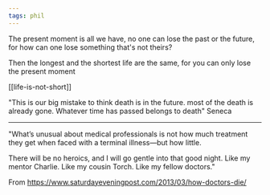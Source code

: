 ```yaml
---
tags: phil
---
```



The present moment is all we have, no one can lose the past or the future, for how can one lose something that's not theirs? 

Then the longest and the shortest life are the same, for you can only lose the present moment 

[[life-is-not-short]] 

"This is our big mistake to think death is in the future. most of the death is already gone. Whatever time has passed belongs to death" Seneca 

---

"What’s unusual about medical professionals is not how much treatment they get when faced with a terminal illness—but how little.

There will be no heroics, and I will go gentle into that good night. Like my mentor Charlie. Like my cousin Torch. Like my fellow doctors." 

From <https://www.saturdayeveningpost.com/2013/03/how-doctors-die/>


